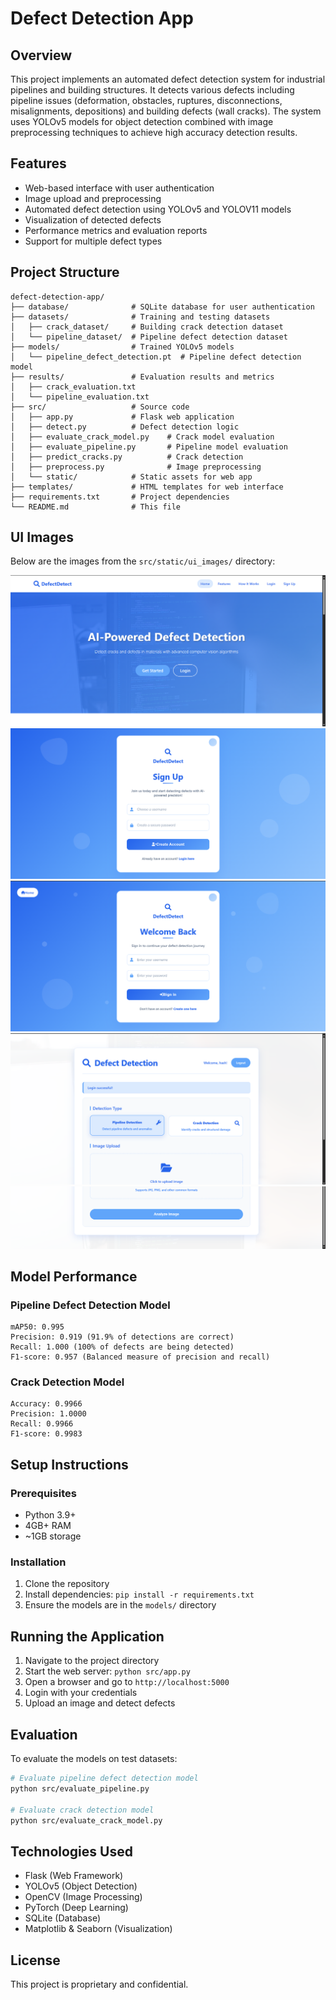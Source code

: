 # Defect Detection App

## Overview
This project implements an automated defect detection system for industrial pipelines and building structures. It detects various defects including pipeline issues (deformation, obstacles, ruptures, disconnections, misalignments, depositions) and building defects (wall cracks). The system uses YOLOv5 models for object detection combined with image preprocessing techniques to achieve high accuracy detection results.

## Features
- Web-based interface with user authentication
- Image upload and preprocessing
- Automated defect detection using YOLOv5 and YOLOV11 models
- Visualization of detected defects
- Performance metrics and evaluation reports
- Support for multiple defect types

## Project Structure
```
defect-detection-app/
├── database/              # SQLite database for user authentication
├── datasets/              # Training and testing datasets
│   ├── crack_dataset/     # Building crack detection dataset
│   └── pipeline_dataset/  # Pipeline defect detection dataset
├── models/                # Trained YOLOv5 models
│   └── pipeline_defect_detection.pt  # Pipeline defect detection model
├── results/               # Evaluation results and metrics
│   ├── crack_evaluation.txt
│   └── pipeline_evaluation.txt
├── src/                   # Source code
│   ├── app.py             # Flask web application
│   ├── detect.py          # Defect detection logic
│   ├── evaluate_crack_model.py    # Crack model evaluation
│   ├── evaluate_pipeline.py       # Pipeline model evaluation
│   ├── predict_cracks.py          # Crack detection
│   ├── preprocess.py              # Image preprocessing
│   └── static/            # Static assets for web app
├── templates/             # HTML templates for web interface
├── requirements.txt       # Project dependencies
└── README.md              # This file
```

## UI Images

Below are the images from the `src/static/ui_images/` directory:

![UI Image 1](src/static/ui_images/1.png)
![UI Image 2](src/static/ui_images/2.png)
![UI Image 3](src/static/ui_images/3.png)
![UI Image 4](src/static/ui_images/4.png)
![UI Image 5](src/static/ui_images/5.png)
<!-- Add or remove image lines as needed based on actual files in the directory -->


## Model Performance

### Pipeline Defect Detection Model
```
mAP50: 0.995
Precision: 0.919 (91.9% of detections are correct)
Recall: 1.000 (100% of defects are being detected)
F1-score: 0.957 (Balanced measure of precision and recall)
```

### Crack Detection Model
```
Accuracy: 0.9966
Precision: 1.0000
Recall: 0.9966
F1-score: 0.9983
```

## Setup Instructions

### Prerequisites
- Python 3.9+
- 4GB+ RAM
- ~1GB storage

### Installation
1. Clone the repository
2. Install dependencies: `pip install -r requirements.txt`
3. Ensure the models are in the `models/` directory

## Running the Application
1. Navigate to the project directory
2. Start the web server: `python src/app.py`
3. Open a browser and go to `http://localhost:5000`
4. Login with your credentials
5. Upload an image and detect defects

## Evaluation
To evaluate the models on test datasets:

```bash
# Evaluate pipeline defect detection model
python src/evaluate_pipeline.py

# Evaluate crack detection model
python src/evaluate_crack_model.py
```

## Technologies Used
- Flask (Web Framework)
- YOLOv5 (Object Detection)
- OpenCV (Image Processing)
- PyTorch (Deep Learning)
- SQLite (Database)
- Matplotlib & Seaborn (Visualization)

## License
This project is proprietary and confidential.